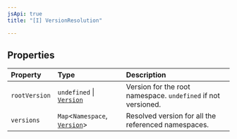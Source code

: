 ```yaml
---
jsApi: true
title: "[I] VersionResolution"

---
```

## Properties

| Property | Type | Description |
| :------ | :------ | :------ |
| `rootVersion` | `undefined` \| [`Version`](Version.md) | Version for the root namespace. `undefined` if not versioned. |
| `versions` | `Map`<`Namespace`, [`Version`](Version.md)\> | Resolved version for all the referenced namespaces. |
